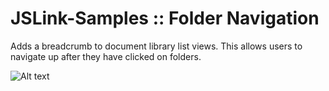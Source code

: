 # JSLink-Samples :: Folder Navigation
Adds a breadcrumb to document library list views. This allows users to navigate up after they have clicked on folders.

![Alt text](https://github.com/rmilton/JSLink-Samples/blob/master/Folder%20Navigation/FolderNavigation.PNG?raw=true "Folder Navigation")


